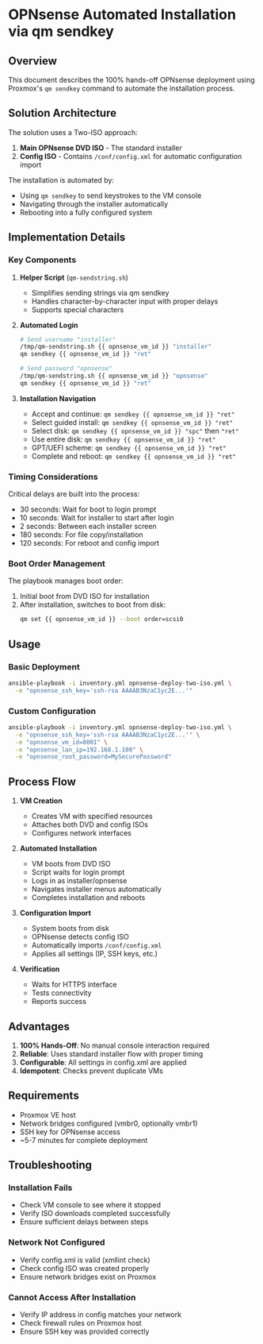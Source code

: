 # OPNsense Automated Installation via qm sendkey

## Overview

This document describes the 100% hands-off OPNsense deployment using Proxmox's `qm sendkey` command to automate the installation process.

## Solution Architecture

The solution uses a Two-ISO approach:
1. **Main OPNsense DVD ISO** - The standard installer
2. **Config ISO** - Contains `/conf/config.xml` for automatic configuration import

The installation is automated by:
- Using `qm sendkey` to send keystrokes to the VM console
- Navigating through the installer automatically
- Rebooting into a fully configured system

## Implementation Details

### Key Components

1. **Helper Script** (`qm-sendstring.sh`)
   - Simplifies sending strings via qm sendkey
   - Handles character-by-character input with proper delays
   - Supports special characters

2. **Automated Login**
   ```bash
   # Send username "installer"
   /tmp/qm-sendstring.sh {{ opnsense_vm_id }} "installer"
   qm sendkey {{ opnsense_vm_id }} "ret"
   
   # Send password "opnsense"
   /tmp/qm-sendstring.sh {{ opnsense_vm_id }} "opnsense"
   qm sendkey {{ opnsense_vm_id }} "ret"
   ```

3. **Installation Navigation**
   - Accept and continue: `qm sendkey {{ opnsense_vm_id }} "ret"`
   - Select guided install: `qm sendkey {{ opnsense_vm_id }} "ret"`
   - Select disk: `qm sendkey {{ opnsense_vm_id }} "spc"` then `"ret"`
   - Use entire disk: `qm sendkey {{ opnsense_vm_id }} "ret"`
   - GPT/UEFI scheme: `qm sendkey {{ opnsense_vm_id }} "ret"`
   - Complete and reboot: `qm sendkey {{ opnsense_vm_id }} "ret"`

### Timing Considerations

Critical delays are built into the process:
- 30 seconds: Wait for boot to login prompt
- 10 seconds: Wait for installer to start after login
- 2 seconds: Between each installer screen
- 180 seconds: For file copy/installation
- 120 seconds: For reboot and config import

### Boot Order Management

The playbook manages boot order:
1. Initial boot from DVD ISO for installation
2. After installation, switches to boot from disk:
   ```bash
   qm set {{ opnsense_vm_id }} --boot order=scsi0
   ```

## Usage

### Basic Deployment
```bash
ansible-playbook -i inventory.yml opnsense-deploy-two-iso.yml \
  -e "opnsense_ssh_key='ssh-rsa AAAAB3NzaC1yc2E...'"
```

### Custom Configuration
```bash
ansible-playbook -i inventory.yml opnsense-deploy-two-iso.yml \
  -e "opnsense_ssh_key='ssh-rsa AAAAB3NzaC1yc2E...'" \
  -e "opnsense_vm_id=8001" \
  -e "opnsense_lan_ip=192.168.1.100" \
  -e "opnsense_root_password=MySecurePassword"
```

## Process Flow

1. **VM Creation**
   - Creates VM with specified resources
   - Attaches both DVD and config ISOs
   - Configures network interfaces

2. **Automated Installation**
   - VM boots from DVD ISO
   - Script waits for login prompt
   - Logs in as installer/opnsense
   - Navigates installer menus automatically
   - Completes installation and reboots

3. **Configuration Import**
   - System boots from disk
   - OPNsense detects config ISO
   - Automatically imports `/conf/config.xml`
   - Applies all settings (IP, SSH keys, etc.)

4. **Verification**
   - Waits for HTTPS interface
   - Tests connectivity
   - Reports success

## Advantages

1. **100% Hands-Off**: No manual console interaction required
2. **Reliable**: Uses standard installer flow with proper timing
3. **Configurable**: All settings in config.xml are applied
4. **Idempotent**: Checks prevent duplicate VMs

## Requirements

- Proxmox VE host
- Network bridges configured (vmbr0, optionally vmbr1)
- SSH key for OPNsense access
- ~5-7 minutes for complete deployment

## Troubleshooting

### Installation Fails
- Check VM console to see where it stopped
- Verify ISO downloads completed successfully
- Ensure sufficient delays between steps

### Network Not Configured
- Verify config.xml is valid (xmllint check)
- Check config ISO was created properly
- Ensure network bridges exist on Proxmox

### Cannot Access After Installation
- Verify IP address in config matches your network
- Check firewall rules on Proxmox host
- Ensure SSH key was provided correctly